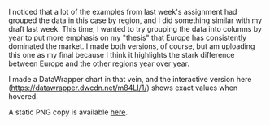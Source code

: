 I noticed that a lot of the examples from last week's assignment had grouped the data in this case by region, and I did something similar with my draft last week. This time, I wanted to try grouping the data into columns by year to put more emphasis on my "thesis" that Europe has consistently dominated the market. I made both versions, of course, but am uploading this one as my final because I think it highlights the stark difference between Europe and the other regions year over year.

I made a DataWrapper chart in that vein, and the interactive version here (https://datawrapper.dwcdn.net/m84LI/1/) shows exact values when hovered.

A static PNG copy is available [here](https://github.com/juliamuellerthewriter/datavisualization-fall2021/blob/main/m84LI-europe-dominates-world-market-as-main-importer-of-cocoa-beans.png).
